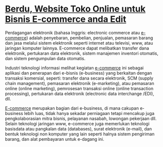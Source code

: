# [Berdu, Website Toko Online untuk Bisnis E-commerce anda Edit](https://berdu.id)

Perdagangan elektronik (bahasa Inggris: electronic commerce atau [e-commerce](https://berdu.id)) adalah penyebaran, pembelian, penjualan, pemasaran barang dan jasa melalui sistem elektronik seperti internet atau televisi, www, atau jaringan komputer lainnya. E-commerce dapat melibatkan transfer dana elektronik, pertukaran data elektronik, sistem manajemen inventori otomatis, dan sistem pengumpulan data otomatis.

Industri teknologi informasi melihat kegiatan [e-commerce](https://berdu.id) ini sebagai aplikasi dan penerapan dari e-bisnis (e-business) yang berkaitan dengan transaksi komersial, seperti: transfer dana secara elektronik, SCM (supply chain management), pemasaran elektronik (e-marketing), atau pemasaran online (online marketing), pemrosesan transaksi online (online transaction processing), pertukaran data elektronik (electronic data interchange /EDI), dll.

[E-commerce](https://berdu.id) merupakan bagian dari e-business, di mana cakupan e-business lebih luas, tidak hanya sekadar perniagaan tetapi mencakup juga pengkolaborasian mitra bisnis, pelayanan nasabah, lowongan pekerjaan dll. Selain teknologi jaringan www, e-commerce juga memerlukan teknologi basisdata atau pangkalan data (databases), surat elektronik (e-mail), dan bentuk teknologi non komputer yang lain seperti halnya sistem pengiriman barang, dan alat pembayaran untuk e-dagang ini.

